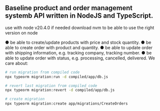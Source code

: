 ## Baseline product and order management systemb API written in NodeJS and TypeScript.

use with node v20.4.0
if needed download nvm to be able to use the right version on node

● be able to create/update products with price and stock quantity.
● be able to create order with product and quantity.
● be able to update order with shipping information, e.g. tracking company, tracking number.
● be able to update order with status, e.g. processing, cancelled, delivered.
We care about:


```bash
# run migration from compiled code
npx typeorm migration:run -d compiled/app/db.js

# revert last migration from compiled code
npx typeorm migration:revert -d compiled/app/db.js

# create migration
npx typeorm migration:create app/migrations/CreateOrders
```

